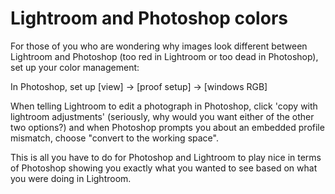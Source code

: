 # Lightroom and Photoshop colors

For those of you who are wondering why images look different between Lightroom and Photoshop (too red in Lightroom or too dead in Photoshop), set up your color management:

In Photoshop, set up [view] -> [proof setup] -> [windows RGB]

When telling Lightroom to edit a photograph in Photoshop, click 'copy with lightroom adjustments' (seriously, why would you want either of the other two options?) and when Photoshop prompts you about an embedded profile mismatch, choose "convert to the working space".

This is all you have to do for Photoshop and Lightroom to play nice in terms of Photoshop showing you exactly what you wanted to see based on what you were doing in Lightroom.